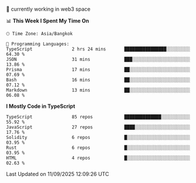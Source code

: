 🔭 currently working in web3 space

<!--START_SECTION:waka-->
📊 **This Week I Spent My Time On** 

```text
🕑︎ Time Zone: Asia/Bangkok

💬 Programming Languages: 
TypeScript               2 hrs 24 mins       ████████████████░░░░░░░░░   64.30 % 
JSON                     31 mins             ███░░░░░░░░░░░░░░░░░░░░░░   13.86 % 
Prisma                   17 mins             ██░░░░░░░░░░░░░░░░░░░░░░░   07.69 % 
Bash                     16 mins             ██░░░░░░░░░░░░░░░░░░░░░░░   07.12 % 
Markdown                 13 mins             ██░░░░░░░░░░░░░░░░░░░░░░░   06.08 % 
```

**I Mostly Code in TypeScript** 

```text
TypeScript               85 repos            ██████████████░░░░░░░░░░░   55.92 % 
JavaScript               27 repos            ████░░░░░░░░░░░░░░░░░░░░░   17.76 % 
Solidity                 6 repos             █░░░░░░░░░░░░░░░░░░░░░░░░   03.95 % 
Rust                     6 repos             █░░░░░░░░░░░░░░░░░░░░░░░░   03.95 % 
HTML                     4 repos             █░░░░░░░░░░░░░░░░░░░░░░░░   02.63 % 
```




 Last Updated on 11/09/2025 12:09:26 UTC
<!--END_SECTION:waka-->

